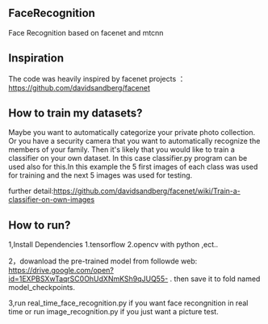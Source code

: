 ## FaceRecognition
Face Recognition based on facenet and mtcnn


## Inspiration 

The code was heavily inspired by facenet projects ： https://github.com/davidsandberg/facenet
 
 
## How to train my datasets?

  Maybe you want to automatically categorize your private photo collection. Or you have a security camera that you want to automatically recognize the members of your family. Then it's likely that you would like to train a classifier on your own dataset. In this case classifier.py program can be used also for this.In this example the 5 first images of each class was used for training and the next 5 images was used for testing.
  
further detail:https://github.com/davidsandberg/facenet/wiki/Train-a-classifier-on-own-images


## How to run?
 
 1,Install Dependencies 1.tensorflow 2.opencv with python ,ect..
 
 2，dowanload the pre-trained model from followde web: https://drive.google.com/open?id=1EXPBSXwTaqrSC0OhUdXNmKSh9qJUQ55- . then save it to fold named model_checkpoints.
 
 3,run real_time_face_recognition.py  if you want face recongnition in real time or run image_recognition.py if you just want a picture test.
 
 
